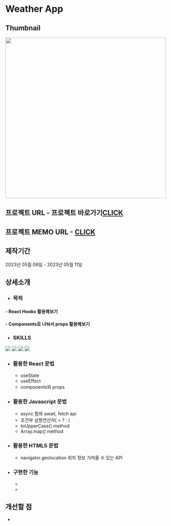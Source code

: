 # Weather App

## Thumbnail
<img src="https://github.com/JuhyunjaceLee/React-Projects/assets/94448281/3134afa2-d76f-431a-9688-33d4ec89e268" width="500"/>

## 프로젝트 URL - 프로젝트 바로가기<a href="">CLICK</a>

## 프로젝트 MEMO URL - <a href="https://www.notion.so/Weather-App-efa034f6f65046fb8f3040fe5bfa2138">CLICK</a>

## 제작기간
2023년 05월 08일 - 2023년 05월 11일

## 상세소개
* ### 목적
#### - React Hooks 활용해보기
#### - Components로 나눠서 props 활용해보기
* ### SKILLS
<div>
  <img src="https://img.shields.io/badge/HTML5-E34F26?style=flat&logo=HTML5&logoColor=white" />
  <img src="https://img.shields.io/badge/CSS3-1572B6?style=flat&logo=CSS3&logoColor=white" />
  <img src="https://img.shields.io/badge/JAVASCRIPT-F7DF1E?style=flat&logo=JAVASCRIPT&logoColor=black" />
  <img src="https://img.shields.io/badge/REACT-61DAFB?style=flat&logo=REACT&logoColor=black" />
</div>

* ### 활용한 React 문법
  - useState
  - useEffect
  - components와 props
  
* ### 활용한 Javascript 문법
  - async 함와 await, fetch api
  - 조건부 삼항연산자( = ? : )
  - toUpperCase() method
  - Array.map() method

* ### 활용한 HTML5 문법
  - navigator.geolocation 위치 정보 가져올 수 있는 API
  
* ### 구현한 기능
  - 
  - 

## 개선할 점
* 
